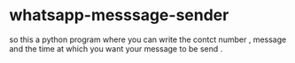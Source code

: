 # whatsapp-messsage-sender

so this a python program where you can write the contct number , message and the time at which you want your message to be send .
